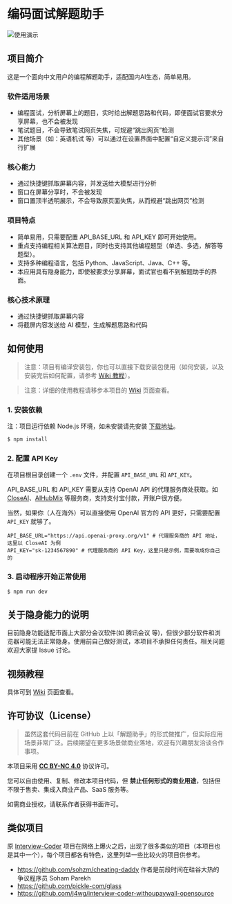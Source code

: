 # 编码面试解题助手

![使用演示](https://github.com/user-attachments/assets/19781594-3108-4711-a54b-9d36496787bc)

## 项目简介

这是一个面向中文用户的编程解题助手，适配国内AI生态，简单易用。

### 软件适用场景

- 编程面试，分析屏幕上的题目，实时给出解题思路和代码，即便面试官要求分享屏幕，也不会被发现
- 笔试题目，不会导致笔试网页失焦，可规避“跳出网页”检测
- 其他场景（如：英语机试 等）可以通过在设置界面中配置“自定义提示词”来自行扩展

### 核心能力

- 通过快捷键抓取屏幕内容，并发送给大模型进行分析
- 窗口在屏幕分享时，不会被发现
- 窗口置顶半透明展示，不会导致原页面失焦，从而规避“跳出网页”检测

### 项目特点

- 简单易用，只需要配置 API_BASE_URL 和 API_KEY 即可开始使用。
- 重点支持编程相关算法题目，同时也支持其他编程题型（单选、多选，解答等题型）。
- 支持多种编程语言，包括 Python、JavaScript、Java、C++ 等。
- 本应用具有隐身能力，即使被要求分享屏幕，面试官也看不到解题助手的界面。

### 核心技术原理

- 通过快捷键抓取屏幕内容
- 将截屏内容发送给 AI 模型，生成解题思路和代码


## 如何使用

> 注意：项目有编译安装包，你也可以直接下载安装包使用（如何安装，以及安装完后如何配置，请参考 [Wiki 教程](https://github.com/ooboqoo/interview-coder-cn/wiki/%E7%9B%B4%E6%8E%A5%E4%B8%8B%E8%BD%BD%E5%AE%89%E8%A3%85%E5%8C%85%E4%BD%BF%E7%94%A8)）。

> 注意：详细的使用教程请移步本项目的 [Wiki](https://github.com/ooboqoo/interview-coder-cn/wiki) 页面查看。

### 1. 安装依赖

注：项目运行依赖 Node.js 环境，如未安装请先安装 [下载地址](https://nodejs.org/zh-cn/download)。

```bash
$ npm install
```

### 2. 配置 API Key

在项目根目录创建一个 `.env` 文件，并配置 `API_BASE_URL` 和 `API_KEY`。

API_BASE_URL 和 API_KEY 需要从支持 OpenAI API 的代理服务商处获取。如 [CloseAI](https://www.closeai-asia.com/)、[AIHubMix](https://aihubmix.com/) 等服务商，支持支付宝付款，开账户很方便。

当然，如果你（人在海外）可以直接使用 OpenAI 官方的 API 更好，只需要配置 `API_KEY` 就够了。

```env
API_BASE_URL="https://api.openai-proxy.org/v1" # 代理服务商的 API 地址，这里以 CloseAI 为例
API_KEY="sk-1234567890" # 代理服务商的 API Key，这里只是示例，需要改成你自己的
```

### 3. 启动程序开始正常使用

```bash
$ npm run dev
```


## 关于隐身能力的说明

目前隐身功能适配市面上大部分会议软件(如 腾讯会议 等)，但很少部分软件和浏览器可能无法正常隐身。使用前自己做好测试，本项目不承担任何责任。相关问题欢迎大家提 Issue 讨论。


## 视频教程

具体可到 [Wiki](https://github.com/ooboqoo/interview-coder-cn/wiki) 页面查看。


## 许可协议（License）

> 虽然这套代码目前在 GitHub 上以「解题助手」的形式做推广，但实际应用场景非常广泛。后续期望在更多场景做商业落地，欢迎有兴趣朋友洽谈合作事项。

本项目采用 **[CC BY-NC 4.0](https://creativecommons.org/licenses/by-nc/4.0/deed.zh)** 协议许可。

您可以自由使用、复制、修改本项目代码，但 **禁止任何形式的商业用途**，包括但不限于售卖、集成入商业产品、SaaS 服务等。

如需商业授权，请联系作者获得书面许可。


## 类似项目

原 [Interview-Coder](https://github.com/ibttf/interview-coder) 项目在网络上爆火之后，出现了很多类似的项目（本项目也是其中一个），每个项目都各有特色，这里列举一些比较火的项目供参考。

- https://github.com/sohzm/cheating-daddy 作者是前段时间在硅谷大热的争议程序员 Soham Parekh
- https://github.com/pickle-com/glass
- https://github.com/j4wg/interview-coder-withoupaywall-opensource